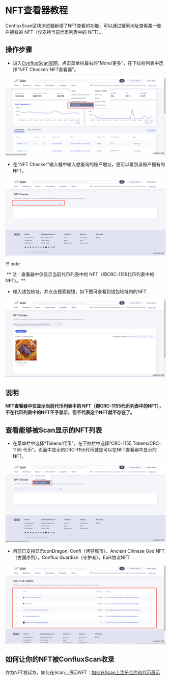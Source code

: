 # NFT查看器教程

ConfluxScan区块浏览器新增了NFT查看的功能，可以通过搜索地址查看某一账户拥有的 NFT（仅支持当前代币列表中的 NFT）。



## 操作步骤

- 进入[ConfluxScan官网]()，点击菜单栏最右的"More/更多"，在下拉栏列表中选择“NFT Checker/ NFT查看器”。

![image.png](./figure/8e4fc1dfdc6041618fc608663a022de5~tplv-k3u1fbpfcp-watermark.image)



- 在"NFT Checker"输入框中输入想查询的账户地址，便可以看到该账户拥有的 NFT。

![image-20210724112454000](./figure/image-20210724112454000.png)

!!! note

​	** 注：查看器中仅显示当前代币列表中的 NFT（即CRC-1155代币列表中的NFT）。**

- 输入钱包地址，并点击搜索按钮，如下图可查看到钱包地址内的NFT

![image.png](./figure/8771ddee6adb47be874f32dd7611e93e~tplv-k3u1fbpfcp-watermark.image)



## 说明

**NFT查看器中仅显示当前代币列表中的 NFT（即CRC-1155代币列表中的NFT），不在代币列表中的NFT不予显示，但不代表这个NFT就不存在了。**



## 查看能够被Scan显示的NFT列表

- 在菜单栏中选择“Tokens/代币”，在下拉栏中选择“CRC-1155 Tokens/CRC-1155 代币”。页面中显示的CRC-1155代币就是可以在NFT查看器中显示的NFT。

![image.png](./figure/bc2c917710184f31bf326754a248c1ad~tplv-k3u1fbpfcp-watermark.image)

- 目前已支持显示conDragon, Confi（烤仔城市），Ancient Chinese God NFT（古国序列），Conflux Guardian（守护者），Epik协议NFT

![image.png](./figure/11d1dbc43167495cb7fa57ab01d5109b~tplv-k3u1fbpfcp-watermark.image)



## 如何让你的NFT被ConfluxScan收录

作为NFT发起方，如何在Scan上展示NFT：[如何在Scan上注册合约和代币展示 ](https://conflux-wiki.github.io/conflux-wiki/development/register-contract-and-token-display/)